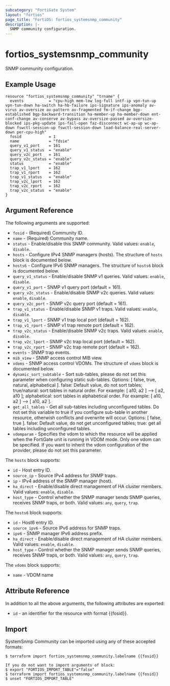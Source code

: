 ```yaml
---
subcategory: "FortiGate System"
layout: "fortios"
page_title: "FortiOS: fortios_systemsnmp_community"
description: |-
  SNMP community configuration.
---
```


# fortios_systemsnmp_community
SNMP community configuration.

## Example Usage

```hcl
resource "fortios_systemsnmp_community" "trname" {
  events           = "cpu-high mem-low log-full intf-ip vpn-tun-up vpn-tun-down ha-switch ha-hb-failure ips-signature ips-anomaly av-virus av-oversize av-pattern av-fragmented fm-if-change bgp-established bgp-backward-transition ha-member-up ha-member-down ent-conf-change av-conserve av-bypass av-oversize-passed av-oversize-blocked ips-pkg-update ips-fail-open faz-disconnect wc-ap-up wc-ap-down fswctl-session-up fswctl-session-down load-balance-real-server-down per-cpu-high"
  fosid            = 1
  name             = "fdsie"
  query_v1_port    = 161
  query_v1_status  = "enable"
  query_v2c_port   = 161
  query_v2c_status = "enable"
  status           = "enable"
  trap_v1_lport    = 162
  trap_v1_rport    = 162
  trap_v1_status   = "enable"
  trap_v2c_lport   = 162
  trap_v2c_rport   = 162
  trap_v2c_status  = "enable"
}
```

## Argument Reference

The following arguments are supported:

* `fosid` - (Required) Community ID.
* `name` - (Required) Community name.
* `status` - Enable/disable this SNMP community. Valid values: `enable`, `disable`.
* `hosts` - Configure IPv4 SNMP managers (hosts). The structure of `hosts` block is documented below.
* `hosts6` - Configure IPv6 SNMP managers. The structure of `hosts6` block is documented below.
* `query_v1_status` - Enable/disable SNMP v1 queries. Valid values: `enable`, `disable`.
* `query_v1_port` - SNMP v1 query port (default = 161).
* `query_v2c_status` - Enable/disable SNMP v2c queries. Valid values: `enable`, `disable`.
* `query_v2c_port` - SNMP v2c query port (default = 161).
* `trap_v1_status` - Enable/disable SNMP v1 traps. Valid values: `enable`, `disable`.
* `trap_v1_lport` - SNMP v1 trap local port (default = 162).
* `trap_v1_rport` - SNMP v1 trap remote port (default = 162).
* `trap_v2c_status` - Enable/disable SNMP v2c traps. Valid values: `enable`, `disable`.
* `trap_v2c_lport` - SNMP v2c trap local port (default = 162).
* `trap_v2c_rport` - SNMP v2c trap remote port (default = 162).
* `events` - SNMP trap events.
* `mib_view` - SNMP access control MIB view.
* `vdoms` - SNMP access control VDOMs. The structure of `vdoms` block is documented below.
* `dynamic_sort_subtable` - Sort sub-tables, please do not set this parameter when configuring static sub-tables. Options: [ false, true, natural, alphabetical ]. false: Default value, do not sort tables; true/natural: sort tables in natural order. For example: [ a10, a2 ] --> [ a2, a10 ]; alphabetical: sort tables in alphabetical order. For example: [ a10, a2 ] --> [ a10, a2 ].
* `get_all_tables` - Get all sub-tables including unconfigured tables. Do not set this variable to true if you configure sub-table in another resource, otherwish conflicts and overwrite will occur. Options: [ false, true ]. false: Default value, do not get unconfigured tables; true: get all tables including unconfigured tables. 
* `vdomparam` - Specifies the vdom to which the resource will be applied when the FortiGate unit is running in VDOM mode. Only one vdom can be specified. If you want to inherit the vdom configuration of the provider, please do not set this parameter.

The `hosts` block supports:

* `id` - Host entry ID.
* `source_ip` - Source IPv4 address for SNMP traps.
* `ip` - IPv4 address of the SNMP manager (host).
* `ha_direct` - Enable/disable direct management of HA cluster members. Valid values: `enable`, `disable`.
* `host_type` - Control whether the SNMP manager sends SNMP queries, receives SNMP traps, or both. Valid values: `any`, `query`, `trap`.

The `hosts6` block supports:

* `id` - Host6 entry ID.
* `source_ipv6` - Source IPv6 address for SNMP traps.
* `ipv6` - SNMP manager IPv6 address prefix.
* `ha_direct` - Enable/disable direct management of HA cluster members. Valid values: `enable`, `disable`.
* `host_type` - Control whether the SNMP manager sends SNMP queries, receives SNMP traps, or both. Valid values: `any`, `query`, `trap`.

The `vdoms` block supports:

* `name` - VDOM name


## Attribute Reference

In addition to all the above arguments, the following attributes are exported:
* `id` - an identifier for the resource with format {{fosid}}.

## Import

SystemSnmp Community can be imported using any of these accepted formats:
```
$ terraform import fortios_systemsnmp_community.labelname {{fosid}}

If you do not want to import arguments of block:
$ export "FORTIOS_IMPORT_TABLE"="false"
$ terraform import fortios_systemsnmp_community.labelname {{fosid}}
$ unset "FORTIOS_IMPORT_TABLE"
```
